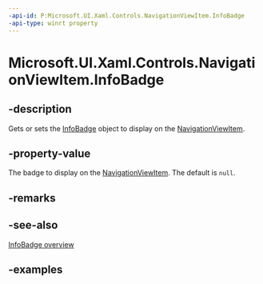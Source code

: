 ```yaml
---
-api-id: P:Microsoft.UI.Xaml.Controls.NavigationViewItem.InfoBadge
-api-type: winrt property
---
```


# Microsoft.UI.Xaml.Controls.NavigationViewItem.InfoBadge

<!--
public Microsoft.UI.Xaml.Controls.InfoBadge InfoBadge { get; set; }
-->


## -description

Gets or sets the [InfoBadge](infobadge.md) object to display on the [NavigationViewItem](navigationviewitem.md).

## -property-value

The badge to display on the [NavigationViewItem](navigationviewitem.md). The default is `null`.

## -remarks

## -see-also

[InfoBadge overview](/windows/apps/design/controls/info-badge)

## -examples


